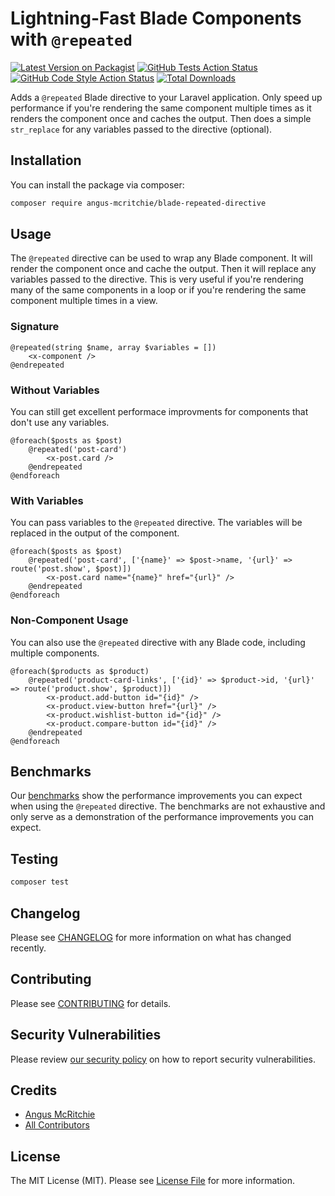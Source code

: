 # Lightning-Fast Blade Components with `@repeated`

[![Latest Version on Packagist](https://img.shields.io/packagist/v/angus-mcritchie/blade-repeated-directive.svg?style=flat-square)](https://packagist.org/packages/angus-mcritchie/blade-repeated-directive)
[![GitHub Tests Action Status](https://img.shields.io/github/actions/workflow/status/angus-mcritchie/blade-repeated-directive/run-tests.yml?branch=main&label=tests&style=flat-square)](https://github.com/angus-mcritchie/blade-repeated-directive/actions?query=workflow%3Arun-tests+branch%3Amain)
[![GitHub Code Style Action Status](https://img.shields.io/github/actions/workflow/status/angus-mcritchie/blade-repeated-directive/fix-php-code-style-issues.yml?branch=main&label=code%20style&style=flat-square)](https://github.com/angus-mcritchie/blade-repeated-directive/actions?query=workflow%3A"Fix+PHP+code+style+issues"+branch%3Amain)
[![Total Downloads](https://img.shields.io/packagist/dt/angus-mcritchie/blade-repeated-directive.svg?style=flat-square)](https://packagist.org/packages/angus-mcritchie/blade-repeated-directive)

Adds a `@repeated` Blade directive to your Laravel application. Only speed up performance if you're rendering the same component multiple times as it renders the component once and caches the output. Then does a simple `str_replace` for any variables passed to the directive (optional).

## Installation

You can install the package via composer:

```bash
composer require angus-mcritchie/blade-repeated-directive
```

## Usage
The `@repeated` directive can be used to wrap any Blade component. It will render the component once and cache the output. Then it will replace any variables passed to the directive.
This is very useful if you're rendering many of the same components in a loop or if you're rendering the same component multiple times in a view.

### Signature
```blade
@repeated(string $name, array $variables = [])
    <x-component />
@endrepeated
```

### Without Variables
You can still get excellent performace improvments for components that don't use any variables.

```blade
@foreach($posts as $post)
    @repeated('post-card')
        <x-post.card />
    @endrepeated
@endforeach
```

### With Variables
You can pass variables to the `@repeated` directive. The variables will be replaced in the output of the component.

```blade
@foreach($posts as $post)
    @repeated('post-card', ['{name}' => $post->name, '{url}' => route('post.show', $post)])
        <x-post.card name="{name}" href="{url}" />
    @endrepeated
@endforeach
```

### Non-Component Usage
You can also use the `@repeated` directive with any Blade code, including multiple components.

```blade
@foreach($products as $product)
    @repeated('product-card-links', ['{id}' => $product->id, '{url}' => route('product.show', $product)])
        <x-product.add-button id="{id}" />
        <x-product.view-button href="{url}" />
        <x-product.wishlist-button id="{id}" />
        <x-product.compare-button id="{id}" />
    @endrepeated
@endforeach
```

## Benchmarks
Our [benchmarks](./benchmarks.md) show the performance improvements you can expect when using the `@repeated` directive. The benchmarks are not exhaustive and only serve as a demonstration of the performance improvements you can expect.

## Testing

```bash
composer test
```

## Changelog

Please see [CHANGELOG](CHANGELOG.md) for more information on what has changed recently.

## Contributing

Please see [CONTRIBUTING](CONTRIBUTING.md) for details.

## Security Vulnerabilities

Please review [our security policy](../../security/policy) on how to report security vulnerabilities.

## Credits

- [Angus McRitchie](https://github.com/angus-mcritchie)
- [All Contributors](../../contributors)

## License

The MIT License (MIT). Please see [License File](LICENSE.md) for more information.
